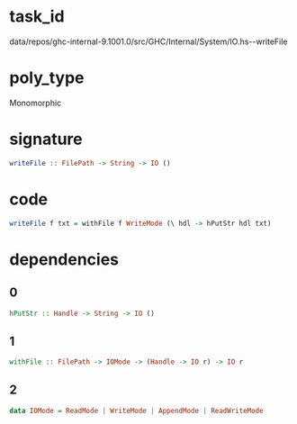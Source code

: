 
# task_id
data/repos/ghc-internal-9.1001.0/src/GHC/Internal/System/IO.hs--writeFile

# poly_type
Monomorphic

# signature
```haskell
writeFile :: FilePath -> String -> IO ()
```   

# code
```haskell
writeFile f txt = withFile f WriteMode (\ hdl -> hPutStr hdl txt)
```

# dependencies
## 0
```haskell
hPutStr :: Handle -> String -> IO ()
```
## 1
```haskell
withFile :: FilePath -> IOMode -> (Handle -> IO r) -> IO r
```
## 2
```haskell
data IOMode = ReadMode | WriteMode | AppendMode | ReadWriteMode
```